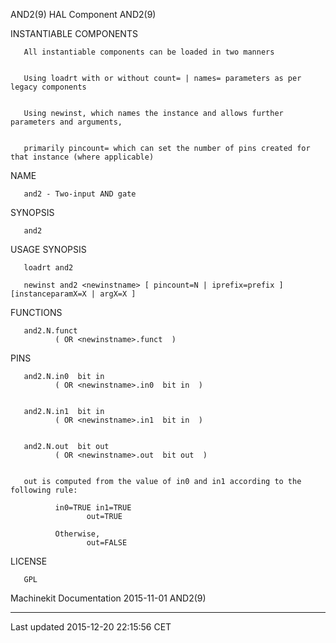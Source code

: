 AND2(9) HAL Component AND2(9)

INSTANTIABLE COMPONENTS

       All instantiable components can be loaded in two manners


       Using loadrt with or without count= | names= parameters as per legacy components


       Using newinst, which names the instance and allows further parameters and arguments,


       primarily pincount= which can set the number of pins created for that instance (where applicable)

NAME

       and2 - Two-input AND gate

SYNOPSIS

       and2

USAGE SYNOPSIS

       loadrt and2

       newinst and2 <newinstname> [ pincount=N | iprefix=prefix ] [instanceparamX=X | argX=X ]

FUNCTIONS

       and2.N.funct
              ( OR <newinstname>.funct  )

PINS

       and2.N.in0  bit in
              ( OR <newinstname>.in0  bit in  )


       and2.N.in1  bit in
              ( OR <newinstname>.in1  bit in  )


       and2.N.out  bit out
              ( OR <newinstname>.out  bit out  )


       out is computed from the value of in0 and in1 according to the following rule:

              in0=TRUE in1=TRUE
                     out=TRUE

              Otherwise,
                     out=FALSE

LICENSE

       GPL

Machinekit Documentation 2015-11-01 AND2(9)

------------------------------------------------------------------------

Last updated 2015-12-20 22:15:56 CET


